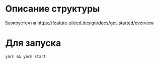 # Описание структуры

Базируется на https://feature-sliced.design/docs/get-started/overview

# Для запуска

`yarn && yarn start`
